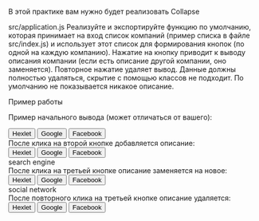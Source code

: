 В этой практике вам нужно будет реализовать Collapse

src/application.js
Реализуйте и экспортируйте функцию по умолчанию, которая принимает на вход список компаний (пример списка в файле src/index.js) и использует этот список для формирования кнопок (по одной на каждую компанию). Нажатие на кнопку приводит к выводу описания компании (если есть описание другой компании, оно заменяется). Повторное нажатие удаляет вывод. Данные должны полностью удаляться, скрытие с помощью классов не подходит. По умолчанию не показывается никакое описание.

Пример работы

Пример начального вывода (может отличаться от вашего):

<div class="container m-3">
  <button class="btn btn-primary">
    Hexlet
  </button>
  <button class="btn btn-primary">
    Google
  </button>
  <button class="btn btn-primary">
    Facebook
  </button>
</div>
После клика на второй кнопке добавляется описание:

<div class="container m-3">
  <button class="btn btn-primary">
    Hexlet
  </button>
  <button class="btn btn-primary">
    Google
  </button>
  <button class="btn btn-primary">
    Facebook
  </button>
  <div>search engine</div>
</div>
После клика на третьей кнопке описание заменяется на новое:

<div class="container m-3">
  <button class="btn btn-primary">
    Hexlet
  </button>
  <button class="btn btn-primary">
    Google
  </button>
  <button class="btn btn-primary">
    Facebook
  </button>
  <div>social network</div>
</div>
После повторного клика на третьей кнопке описание удаляется:

<div class="container m-3">
  <button class="btn btn-primary">
    Hexlet
  </button>
  <button class="btn btn-primary">
    Google
  </button>
  <button class="btn btn-primary">
    Facebook
  </button>
</div>
